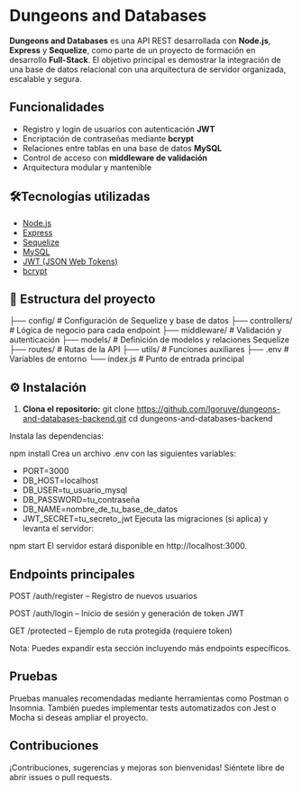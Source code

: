 # Dungeons and Databases

**Dungeons and Databases** es una API REST desarrollada con **Node.js**, **Express** y **Sequelize**, como parte de un proyecto de formación en desarrollo **Full-Stack**. El objetivo principal es demostrar la integración de una base de datos relacional con una arquitectura de servidor organizada, escalable y segura.

## Funcionalidades

- Registro y login de usuarios con autenticación **JWT**
- Encriptación de contraseñas mediante **bcrypt**
- Relaciones entre tablas en una base de datos **MySQL**
- Control de acceso con **middleware de validación**
- Arquitectura modular y mantenible

## 🛠Tecnologías utilizadas

- [Node.js](https://nodejs.org/)
- [Express](https://expressjs.com/)
- [Sequelize](https://sequelize.org/)
- [MySQL](https://www.mysql.com/)
- [JWT (JSON Web Tokens)](https://jwt.io/)
- [bcrypt](https://www.npmjs.com/package/bcrypt)

## 📁 Estructura del proyecto

├── config/ # Configuración de Sequelize y base de datos
├── controllers/ # Lógica de negocio para cada endpoint
├── middleware/ # Validación y autenticación
├── models/ # Definición de modelos y relaciones Sequelize
├── routes/ # Rutas de la API
├── utils/ # Funciones auxiliares
├── .env # Variables de entorno
└── index.js # Punto de entrada principal

## ⚙️ Instalación

1. **Clona el repositorio:**
git clone https://github.com/Igoruve/dungeons-and-databases-backend.git
cd dungeons-and-databases-backend

Instala las dependencias:

npm install
Crea un archivo .env con las siguientes variables:
- PORT=3000
- DB_HOST=localhost
- DB_USER=tu_usuario_mysql
- DB_PASSWORD=tu_contraseña
- DB_NAME=nombre_de_tu_base_de_datos
- JWT_SECRET=tu_secreto_jwt
Ejecuta las migraciones (si aplica) y levanta el servidor:

npm start
El servidor estará disponible en http://localhost:3000.

## Endpoints principales
POST /auth/register – Registro de nuevos usuarios

POST /auth/login – Inicio de sesión y generación de token JWT

GET /protected – Ejemplo de ruta protegida (requiere token)

Nota: Puedes expandir esta sección incluyendo más endpoints específicos.

## Pruebas
Pruebas manuales recomendadas mediante herramientas como Postman o Insomnia. También puedes implementar tests automatizados con Jest o Mocha si deseas ampliar el proyecto.

## Contribuciones
¡Contribuciones, sugerencias y mejoras son bienvenidas! Siéntete libre de abrir issues o pull requests.
